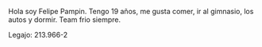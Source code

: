 Hola soy Felipe Pampin. Tengo 19 años, me gusta comer, ir al gimnasio, los autos y dormir. Team frio siempre. 

Legajo: 213.966-2
